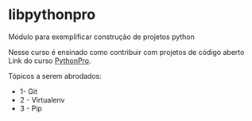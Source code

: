 # libpythonpro
Módulo para exemplificar construção de projetos python

Nesse curso é ensinado como contribuir com projetos de código aberto
Link do curso [PythonPro](https://www.python.pro.br/).

Tópicos a serem abrodados:

* 1- Git
* 2 - Virtualenv
* 3 - Pip